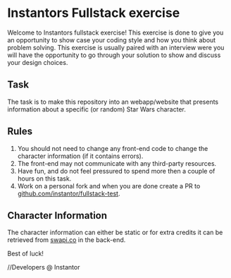 Instantors Fullstack exercise
=========================
Welcome to Instantors fullstack exercise! 
This exercise is done to give you an opportunity to 
show case your coding style and how you think about problem solving. 
This exercise is usually paired with an interview were you will have the opportunity
to go through your solution to show and discuss your design choices.

Task
----
The task is to make this repository into an webapp/website that
presents information about a specific (or random) Star Wars character. 

Rules
-----
1. You should not need to change any front-end code to change the character information (if it contains errors).
2. The front-end may not communicate with any third-party resources. 
3. Have fun, and do not feel pressured to spend more then a couple of hours on this task.
4. Work on a personal fork and when you are done create a PR to [github.com/instantor/fullstack-test](https://github.com/instantor/fullstack-test).

Character Information
--------
The character information can either be static or
for extra credits it can be retrieved from [swapi.co](https://swapi.co) in the back-end.


Best of luck!

//Developers @ Instantor
